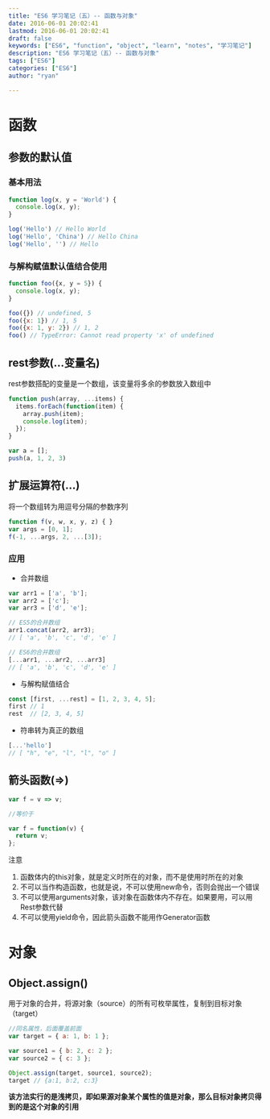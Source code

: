 ```yaml
---
title: "ES6 学习笔记（五）-- 函数与对象"
date: 2016-06-01 20:02:41
lastmod: 2016-06-01 20:02:41
draft: false
keywords: ["ES6", "function", "object", "learn", "notes", "学习笔记"]
description: "ES6 学习笔记（五）-- 函数与对象"
tags: ["ES6"]
categories: ["ES6"]
author: "ryan"

---
```


# 函数

## 参数的默认值

### 基本用法

```javascript
function log(x, y = 'World') {
  console.log(x, y);
}

log('Hello') // Hello World
log('Hello', 'China') // Hello China
log('Hello', '') // Hello
```

### 与解构赋值默认值结合使用

```javascript
function foo({x, y = 5}) {
  console.log(x, y);
}

foo({}) // undefined, 5
foo({x: 1}) // 1, 5
foo({x: 1, y: 2}) // 1, 2
foo() // TypeError: Cannot read property 'x' of undefined
```

## rest参数(...变量名)

rest参数搭配的变量是一个数组，该变量将多余的参数放入数组中

```javascript
function push(array, ...items) {
  items.forEach(function(item) {
    array.push(item);
    console.log(item);
  });
}

var a = [];
push(a, 1, 2, 3)
```

## 扩展运算符(...)

将一个数组转为用逗号分隔的参数序列

```javascript
function f(v, w, x, y, z) { }
var args = [0, 1];
f(-1, ...args, 2, ...[3]);
```

### 应用

- 合并数组

```javascript
var arr1 = ['a', 'b'];
var arr2 = ['c'];
var arr3 = ['d', 'e'];

// ES5的合并数组
arr1.concat(arr2, arr3);
// [ 'a', 'b', 'c', 'd', 'e' ]

// ES6的合并数组
[...arr1, ...arr2, ...arr3]
// [ 'a', 'b', 'c', 'd', 'e' ]
```

- 与解构赋值结合

```javascript
const [first, ...rest] = [1, 2, 3, 4, 5];
first // 1
rest  // [2, 3, 4, 5]
```

- 符串转为真正的数组

```javascript
[...'hello']
// [ "h", "e", "l", "l", "o" ]
```

## 箭头函数(=>)

```javascript
var f = v => v;

//等价于

var f = function(v) {
  return v;
};
```

注意

1. 函数体内的this对象，就是定义时所在的对象，而不是使用时所在的对象
2. 不可以当作构造函数，也就是说，不可以使用new命令，否则会抛出一个错误
3. 不可以使用arguments对象，该对象在函数体内不存在。如果要用，可以用Rest参数代替
4. 不可以使用yield命令，因此箭头函数不能用作Generator函数

# 对象

## Object.assign()

用于对象的合并，将源对象（source）的所有可枚举属性，复制到目标对象（target）

```javascript
//同名属性，后面覆盖前面
var target = { a: 1, b: 1 };

var source1 = { b: 2, c: 2 };
var source2 = { c: 3 };

Object.assign(target, source1, source2);
target // {a:1, b:2, c:3}
```

**该方法实行的是浅拷贝，即如果源对象某个属性的值是对象，那么目标对象拷贝得到的是这个对象的引用**


